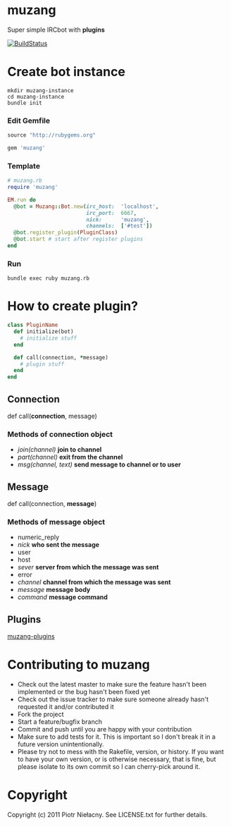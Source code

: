 muzang
======

Super simple IRCbot with **plugins**

[![BuildStatus](http://travis-ci.org/LTe/muzang.png)](http://github.com/LTe/muzang)

Create bot instance
===================

```
mkdir muzang-instance
cd muzang-instance
bundle init
```

### Edit Gemfile

```ruby
source "http://rubygems.org"

gem 'muzang'
```

### Template

```ruby
# muzang.rb
require 'muzang'

EM.run do
  @bot = Muzang::Bot.new(irc_host:  'localhost',
                         irc_port:  6667,
                         nick:      'muzang',
                         channels:  ['#test'])
  @bot.register_plugin(PluginClass)
  @bot.start # start after register plugins  
end
```

### Run

```
bundle exec ruby muzang.rb
```


How to create plugin?
=====================

```ruby
class PluginName
  def initialize(bot)
    # initialize stuff
  end

  def call(connection, *message)
    # plugin stuff
  end
end
```

## Connection

def call(**connection**, message)

### Methods of connection object
* *join(channel)* **join to channel**
* *part(channel)* **exit from the channel**
* *msg(channel, text)* **send message to channel or to user**

## Message

def call(connection, **message**)

### Methods of message object
* numeric_reply
* *nick* **who sent the message**
* user
* host
* *sever* **server from which the message was sent**
* error
* *channel* **channel from which the message was sent**
* *message* **message body**
* *command* **message command**

## Plugins

[muzang-plugins](http://github.com/LTe/muzang-plugins)


Contributing to muzang
========================
 
* Check out the latest master to make sure the feature hasn't been implemented or the bug hasn't been fixed yet
* Check out the issue tracker to make sure someone already hasn't requested it and/or contributed it
* Fork the project
* Start a feature/bugfix branch
* Commit and push until you are happy with your contribution
* Make sure to add tests for it. This is important so I don't break it in a future version unintentionally.
* Please try not to mess with the Rakefile, version, or history. If you want to have your own version, or is otherwise necessary, that is fine, but please isolate to its own commit so I can cherry-pick around it.

Copyright
=========

Copyright (c) 2011 Piotr Niełacny. See LICENSE.txt for
further details.

